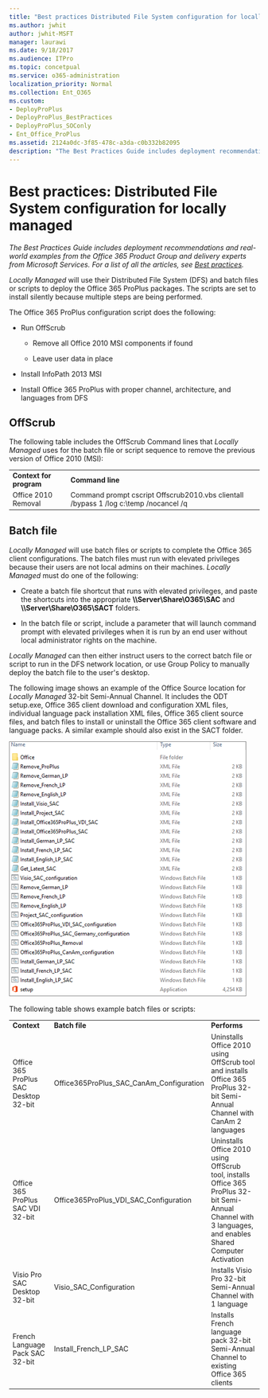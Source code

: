 ```yaml
---
title: "Best practices Distributed File System configuration for locally managed"
ms.author: jwhit
author: jwhit-MSFT
manager: laurawi
ms.date: 9/18/2017
ms.audience: ITPro
ms.topic: concetpual
ms.service: o365-administration
localization_priority: Normal
ms.collection: Ent_O365
ms.custom:
- DeployProPlus
- DeployProPlus_BestPractices
- DeployProPlus_SOConly
- Ent_Office_ProPlus
ms.assetid: 2124a0dc-3f85-478c-a3da-c0b332b82095
description: "The Best Practices Guide includes deployment recommendations and real-world examples from the Office 365 Product Group and delivery experts from Microsoft Services. For a list of all the articles, see Best practices."
---
```


# Best practices: Distributed File System configuration for locally managed

 *The Best Practices Guide includes deployment recommendations and real-world examples from the Office 365 Product Group and delivery experts from Microsoft Services. For a list of all the articles, see [Best practices](best-practices.md).* 
  
 *Locally Managed*  will use their Distributed File System (DFS) and batch files or scripts to deploy the Office 365 ProPlus packages. The scripts are set to install silently because multiple steps are being performed.
  
The Office 365 ProPlus configuration script does the following:
  
- Run OffScrub
    
  - Remove all Office 2010 MSI components if found
    
  - Leave user data in place
    
- Install InfoPath 2013 MSI
    
- Install Office 365 ProPlus with proper channel, architecture, and languages from DFS
    
## OffScrub

The following table includes the OffScrub Command lines that  *Locally Managed*  uses for the batch file or script sequence to remove the previous version of Office 2010 (MSI):
  
|||
|:-----|:-----|
|**Context for program** <br/> |**Command line** <br/> |
|Office 2010 Removal  <br/> |Command prompt cscript Offscrub2010.vbs clientall /bypass 1 /log c:\\temp /nocancel /q  <br/> |
   
## Batch file

 *Locally Managed*  will use batch files or scripts to complete the Office 365 client configurations. The batch files must run with elevated privileges because their users are not local admins on their machines. *Locally Managed*  must do one of the following:
  
- Create a batch file shortcut that runs with elevated privileges, and paste the shortcuts into the appropriate **\\\\Server\\Share\\O365\\SAC** and **\\\\Server\\Share\\O365\\SACT** folders.
    
- In the batch file or script, include a parameter that will launch command prompt with elevated privileges when it is run by an end user without local administrator rights on the machine.
    
 *Locally Managed*  can then either instruct users to the correct batch file or script to run in the DFS network location, or use Group Policy to manually deploy the batch file to the user's desktop.
  
The following image shows an example of the Office Source location for  *Locally Managed*  32-bit Semi-Annual Channel. It includes the ODT setup.exe, Office 365 client download and configuration XML files, individual language pack installation XML files, Office 365 client source files, and batch files to install or uninstall the Office 365 client software and language packs. A similar example should also exist in the SACT folder.
  
![Semi-Annual Channel source files](../images/4b0df8e6-dda2-4159-b7bf-7b7f24aa8285.png)
  
The following table shows example batch files or scripts:
  
||||
|:-----|:-----|:-----|
|**Context** <br/> |**Batch file** <br/> |**Performs** <br/> |
|Office 365 ProPlus SAC Desktop 32-bit  <br/> |Office365ProPlus_SAC_CanAm_Configuration  <br/> |Uninstalls Office 2010 using OffScrub tool and installs Office 365 ProPlus 32-bit Semi-Annual Channel with CanAm 2 languages  <br/> |
|Office 365 ProPlus SAC VDI 32-bit  <br/> |Office365ProPlus_VDI_SAC_Configuration  <br/> |Uninstalls Office 2010 using OffScrub tool, installs Office 365 ProPlus 32-bit Semi-Annual Channel with 3 languages, and enables Shared Computer Activation  <br/> |
|Visio Pro SAC Desktop 32-bit  <br/> |Visio_SAC_Configuration  <br/> |Installs Visio Pro 32-bit Semi-Annual Channel with 1 language  <br/> |
|French Language Pack SAC 32-bit  <br/> |Install_French_LP_SAC  <br/> |Installs French language pack 32-bit Semi-Annual Channel to existing Office 365 clients  <br/> |
   

